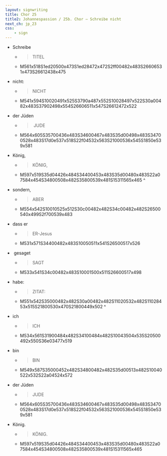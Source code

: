 ```yaml
---
layout: signwriting
title: Chor 25
title2: Johannespassion / 25b. Chor – Schreibe nicht
next_ch: jp_23
css:
    - sign
---
```


<!--
https://www.signbank.org/signpuddle2.0/searchword.php
https://www.sutton-signwriting.io/signmaker
-->

- Schreibe
    + > TITEL
    + M561x518S1ed20500x473S1ed28472x472S2ff00482x483S26606531x473S26612438x475    
-  nicht:
    + > NICHT
    + M541x594S10020491x525S3790a487x552S10028497x522S30a00482x483S37902498x554S26606511x547S26612472x522
- der Jüden
    + > JUDE
    + M564x605S35700436x483S34600467x483S35d00498x483S34700528x483S17d0e537x518S22f04532x563S21000536x545S1850e539x581
- König,
    + > KÖNIG,
    + M597x519S35d04426x484S34400453x483S35d00480x483S22a07584x454S34800508x482S35800539x481S15311565x465
^

- sondern,
    + > ABER
    + M554x542S10010525x512S30c00482x482S34c00482x482S26500540x499S2f700539x483
-  dass er
    + >  ER-Jesus
    + M531x571S34400482x483S10050511x541S26500517x526
-  gesaget
    + > SAGT
    + M533x541S34c00482x483S10001500x511S26600517x498
-  habe:
    + > ZITAT:
    + M551x542S35000482x482S30a00482x482S11020532x482S11028453x515S21800530x470S21800449x502
^

- ich
    + > ICH
    + M534x561S31900484x482S34100484x482S10043504x535S20500492x550S36e03477x519
- bin
    + > BIN
    + M549x587S35000452x482S34800482x482S35d00513x482S10040522x532S22a04524x572
-  der Jüden
    + > JUDE
    + M564x605S35700436x483S34600467x483S35d00498x483S34700528x483S17d0e537x518S22f04532x563S21000536x545S1850e539x581
-  König.
    + > KÖNIG.
    + M597x519S35d04426x484S34400453x483S35d00480x483S22a07584x454S34800508x482S35800539x481S15311565x465


